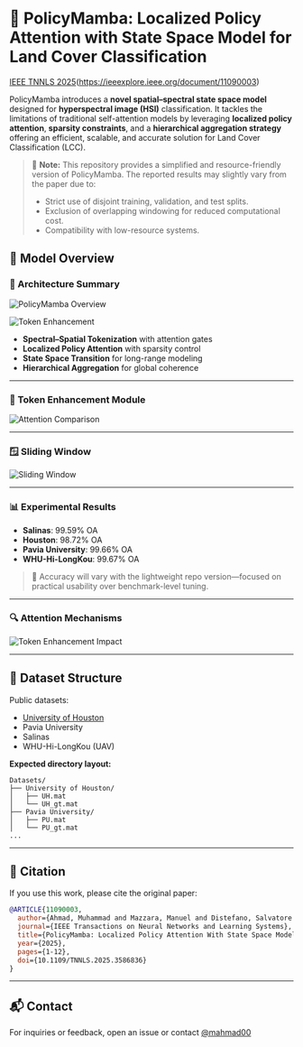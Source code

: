 # 🚀 PolicyMamba: Localized Policy Attention with State Space Model for Land Cover Classification

[IEEE TNNLS 2025](https://img.shields.io/badge/published-TNNLS--2025-blue.svg)(https://ieeexplore.ieee.org/document/11090003)

PolicyMamba introduces a **novel spatial–spectral state space model** designed for **hyperspectral image (HSI)** classification. It tackles the limitations of traditional self-attention models by leveraging **localized policy attention**, **sparsity constraints**, and a **hierarchical aggregation strategy** offering an efficient, scalable, and accurate solution for Land Cover Classification (LCC).

> 🔎 **Note:** This repository provides a simplified and resource-friendly version of PolicyMamba. The reported results may slightly vary from the paper due to:
> - Strict use of disjoint training, validation, and test splits.
> - Exclusion of overlapping windowing for reduced computational cost.
> - Compatibility with low-resource systems.

## 📸 Model Overview

### 🌈 Architecture Summary
![PolicyMamba Overview](https://github.com/user-attachments/assets/79f22b23-9c81-4394-b36a-7140ddac6919)

![Token Enhancement](https://github.com/user-attachments/assets/2a22713a-557a-4878-bd88-143b7513f497)
- **Spectral–Spatial Tokenization** with attention gates
- **Localized Policy Attention** with sparsity control
- **State Space Transition** for long-range modeling
- **Hierarchical Aggregation** for global coherence

---

### 🧠 Token Enhancement Module
![Attention Comparison](https://github.com/user-attachments/assets/f2127b3e-f265-4049-9d71-f53d782b7ef3)

---

### 🪟 Sliding Window
![Sliding Window](https://github.com/user-attachments/assets/36e0b5c0-5d80-42be-9437-3455bb72bc88)

---

### 📊 Experimental Results

- **Salinas**: 99.59% OA
- **Houston**: 98.72% OA
- **Pavia University**: 99.66% OA
- **WHU-Hi-LongKou**: 99.67% OA

> 📌 Accuracy will vary with the lightweight repo version—focused on practical usability over benchmark-level tuning.

---

### 🔍 Attention Mechanisms
![Token Enhancement Impact](https://github.com/user-attachments/assets/5f2b746c-cfe2-4c21-8327-998679ce5b44)

---

## 📂 Dataset Structure

Public datasets:
- [University of Houston](https://www.ehu.eus/ccwintco/index.php/Hyperspectral_Remote_Sensing_Scenes)
- Pavia University
- Salinas
- WHU-Hi-LongKou (UAV)

**Expected directory layout:**
```
Datasets/
├── University of Houston/
│   ├── UH.mat
│   └── UH_gt.mat
├── Pavia University/
│   ├── PU.mat
│   └── PU_gt.mat
...
```

---

## 📜 Citation

If you use this work, please cite the original paper:

```bibtex
@ARTICLE{11090003,
  author={Ahmad, Muhammad and Mazzara, Manuel and Distefano, Salvatore and Mehmood Khan, Adil and Hassaan Farooq Butt, Muhammad and Hong, Danfeng},
  journal={IEEE Transactions on Neural Networks and Learning Systems}, 
  title={PolicyMamba: Localized Policy Attention With State Space Model for Land Cover Classification}, 
  year={2025},
  pages={1-12},
  doi={10.1109/TNNLS.2025.3586836}
}
```

---
## 📬 Contact

For inquiries or feedback, open an issue or contact [@mahmad00](mailto:mahmad00@gmail.com)


